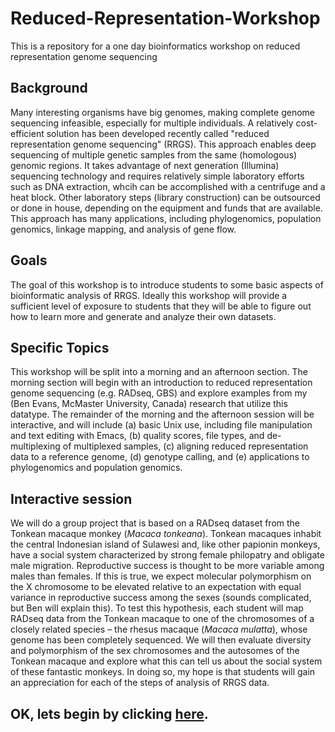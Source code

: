 # Reduced-Representation-Workshop
This is a repository for a one day bioinformatics workshop on reduced representation genome sequencing

## Background
Many interesting organisms have big genomes, making complete genome sequencing infeasible, especially for multiple individuals.  A relatively cost-efficient solution has been developed recently called "reduced representation genome sequencing" (RRGS).  This approach enables deep sequencing of multiple genetic samples from the same (homologous) genomic regions.  It takes advantage of next generation (Illumina) sequencing technology and requires relatively simple laboratory efforts such as DNA extraction, whcih can be accomplished with a centrifuge and a heat block.  Other laboratory steps (library construction) can be outsourced or done in house, depending on the equipment and funds that are available. This approach has many applications, including phylogenomics, population genomics, linkage mapping, and analysis of gene flow.

## Goals
The goal of this workshop is to introduce students to some basic aspects of bioinformatic analysis of RRGS. Ideally this workshop will provide a sufficient level of exposure to students that they will be able to figure out how to learn more and generate and analyze their own datasets.

## Specific Topics
 This workshop will be split into a morning and an afternoon section. The morning section will begin with an introduction to reduced representation genome sequencing (e.g. RADseq, GBS) and explore examples from my (Ben Evans, McMaster University, Canada) research that utilize this datatype.  The remainder of the morning and the afternoon session will be interactive, and will include (a) basic Unix use, including file manipulation and text editing with Emacs, (b) quality scores, file types, and de-multiplexing of multiplexed samples, (c) aligning reduced representation data to a reference genome, (d) genotype calling, and (e) applications to phylogenomics and population genomics.  

## Interactive session 
 We will do a group project that is based on a RADseq dataset from the Tonkean macaque monkey (*Macaca tonkeana*).  Tonkean macaques inhabit the central Indonesian island of Sulawesi and, like other papionin monkeys, have a social system characterized by strong female philopatry and obligate male migration.  Reproductive success is thought to be more variable among males than females.  If this is true, we  expect  molecular polymorphism on the X chromosome to be elevated relative to an expectation with equal variance in reproductive success among the sexes (sounds complicated, but Ben will explain this). To test this hypothesis, each student will map RADseq data from the Tonkean macaque to one of the chromosomes of a closely related species – the rhesus macaque (*Macaca mulatta*), whose genome has been completely sequenced.  We will then evaluate diversity and polymorphism of the sex chromosomes and the autosomes of the Tonkean macaque and explore what this can tell us about the social system of these fantastic monkeys.  In doing so, my hope is that students will gain an appreciation for each of the steps of analysis of RRGS data.
 
## OK, lets begin by clicking [here](https://github.com/evansbenj/Reduced-Representation-Workshop/blob/master/2_BasicUnix.md).
